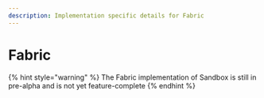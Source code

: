 ```yaml
---
description: Implementation specific details for Fabric
---
```


# Fabric

{% hint style="warning" %}
The Fabric implementation of Sandbox is still in pre-alpha and is not yet feature-complete
{% endhint %}



